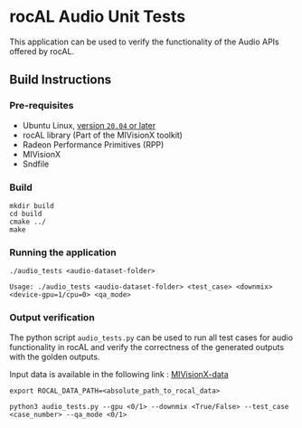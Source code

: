 # rocAL Audio Unit Tests
This application can be used to verify the functionality of the Audio APIs offered by rocAL.

## Build Instructions

### Pre-requisites
* Ubuntu Linux, [version `20.04` or later](https://www.microsoft.com/software-download/windows10)
* rocAL library (Part of the MIVisionX toolkit)
* Radeon Performance Primitives (RPP)
* MIVisionX
* Sndfile

### Build
  ````
  mkdir build
  cd build
  cmake ../
  make
  ````
### Running the application
  ````
./audio_tests <audio-dataset-folder>

Usage: ./audio_tests <audio-dataset-folder> <test_case> <downmix> <device-gpu=1/cpu=0> <qa_mode>
  ````

### Output verification 

The python script `audio_tests.py` can be used to run all test cases for audio functionality in rocAL and verify the correctness of the generated outputs with the golden outputs.

Input data is available in the following link : [MIVisionX-data](https://github.com/ROCm/MIVisionX-data/rocal_data)

`export ROCAL_DATA_PATH=<absolute_path_to_rocal_data>`

```
python3 audio_tests.py --gpu <0/1> --downmix <True/False> --test_case <case_number> --qa_mode <0/1>
```
